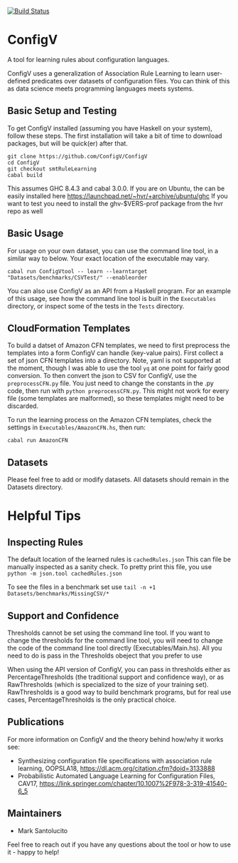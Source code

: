 [![Build Status](https://travis-ci.com/ConfigV/ConfigV.svg?branch=master)](https://travis-ci.com/ConfigV/ConfigV)

# ConfigV

A tool for learning rules about configuration languages. 

ConfigV uses a generalization of Association Rule Learning to learn user-defined predicates over datasets of configuration files. You can think of this as data science meets programming languages meets systems.

## Basic Setup and Testing

To get ConfigV installed (assuming you have Haskell on your system), follow these steps.
The first installation will take a bit of time to download packages, but will be quick(er) after that.

```
git clone https://github.com/ConfigV/ConfigV
cd ConfigV
git checkout smtRuleLearning
cabal build
```

This assumes GHC 8.4.3 and cabal 3.0.0.
If you are on Ubuntu, the can be easily installed here https://launchpad.net/~hvr/+archive/ubuntu/ghc
If you want to test you need to install the ghv-$VERS-prof package from the hvr repo as well

## Basic Usage

For usage on your own dataset, you can use the command line tool, in a similar way to below. Your exact location of the executable may vary.

```
cabal run ConfigVtool -- learn --learntarget "Datasets/benchmarks/CSVTest/" --enableorder 
```

You can also use ConfigV as an API from a Haskell program. For an example of this usage, see how the command line tool is built in the ```Executables``` directory, or inspect some of the tests in the ```Tests``` directory.

## CloudFormation Templates

To build a datset of Amazon CFN templates, we need to first preprocess the templates into a form ConfigV can handle (key-value pairs).
First collect a set of json CFN templates into a directory.
Note, yaml is not supported at the moment, though I was able to use the tool ```yq``` at one point for fairly good conversion.
To then convert the json to CSV for ConfigV, use the ```preprocessCFN.py``` file. You just need to change the constants in the .py code, then run with ```python preprocessCFN.py```.
This might not work for every file (some templates are malformed), so these templates might need to be discarded.

To run the learning process on the Amazon CFN templates, check the settings in ```Executables/AmazonCFN.hs```, then run:

```
cabal run AmazonCFN
```

## Datasets

Please feel free to add or modify datasets. All datasets should remain in the Datasets directory.

# Helpful Tips

## Inspecting Rules
The default location of the learned rules is ```cachedRules.json```
This can file be manually inspected as a sanity check. 
To pretty print this file, you use ```python -m json.tool cachedRules.json```

To see the files in a benchmark set use ```tail -n +1 Datasets/benchmarks/MissingCSV/*```

## Support and Confidence 

Thresholds cannot be set using the command line tool. If you want to change the thresholds for the command line tool, you will need to change the code of the command line tool directly (Executables/Main.hs). All you need to do is pass in the Thresholds obeject that you prefer to use

When using the API version of ConfigV, you can pass in thresholds either as PercentageThresholds (the traditional support and confidence way), or as RawThresholds (which is specialized to the size of your training set). RawThresholds is a good way to build benchmark programs, but for real use cases, PercentageThresholds is the only practical choice.

## Publications

For more information on ConfigV and the theory behind how/why it works see:

- Synthesizing configuration file specifications with association rule learning, OOPSLA18, https://dl.acm.org/citation.cfm?doid=3133888
- Probabilistic Automated Language Learning for Configuration Files, CAV17, https://link.springer.com/chapter/10.1007%2F978-3-319-41540-6_5

## Maintainers

- Mark Santolucito

Feel free to reach out if you have any questions about the tool or how to use it - happy to help!

